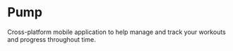 # Pump
Cross-platform mobile application to help manage and track your workouts and progress throughout time.
